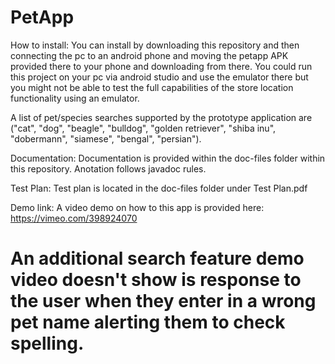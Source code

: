 # PetApp

How to install:
You can install by downloading this repository and then connecting the pc to an android phone and moving the petapp APK provided there
to your phone and downloading from there. You could run this project on your pc via android studio and use the emulator there but you
might not be able to test the full capabilities of the store location functionality using an emulator.

A list of pet/species searches supported by the prototype application are ("cat", "dog", "beagle", "bulldog", "golden retriever", "shiba inu", "dobermann", "siamese", "bengal", "persian").

Documentation:
Documentation is provided within the doc-files folder within this repository. Anotation follows javadoc rules.

Test Plan:
Test plan is located in the doc-files folder under Test Plan.pdf

Demo link:
A video demo on how to this app is provided here: https://vimeo.com/398924070
# An additional search feature demo video doesn't show is response to the user when they enter in a wrong pet name alerting them to check spelling.

